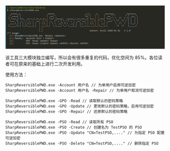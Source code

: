 

![](./image/banner.png)





该工具三大模块独立编写，所以会有很多重复的代码，优化空间为 85%。各位读者可在原来的基础上进行二次开发利用。

使用方法：

```
SharpReversiblePWD.exe -Account 用户名 // 为单用户启用可逆加密
SharpReversiblePWD.exe -Account 用户名 -Repair // 为单用户取消可逆加密

SharpReversiblePWD.exe -GPO -Read // 读取默认的密码策略
SharpReversiblePWD.exe -GPO -Update // 更改默认的密码策略，启用可逆加密
SharpReversiblePWD.exe -GPO -Repair // 还原默认的密码策略

SharpReversiblePWD.exe -PSO -Read // 读取所有 PSO
SharpReversiblePWD.exe -PSO -Create // 创建名为 TestPSO 的 PSO
SharpReversiblePWD.exe -PSO -Update "CN=TestPSO,...." // 为指定 PSO 配置可逆加密
SharpReversiblePWD.exe -PSO -Delete "CN=TestPSO,...." // 删除指定 PSO 
```


